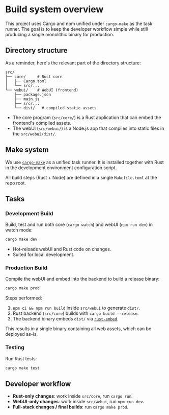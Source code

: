 # Build system overview

This project uses Cargo and npm unified under `cargo-make` as the task runner.
The goal is to keep the developer workflow simple while still producing a single
monolithic binary for production.

## Directory structure

As a reminder, here's the relevant part of the directory structure:

```
src/
├── core/     # Rust core
│   ├── Cargo.toml
│   └── src/...
└── webui/    # WebUI (frontend)
    ├── package.json
    ├── main.js
    ├── src/...
    └── dist/   # compiled static assets
```

- The core program (`src/core/`) is a Rust application that can embed the
  frontend's compiled assets.
- The webUI (`src/webui/`) is a Node.js app that compiles into static files in
  the `src/webui/dist/`.

## Make system

We use [`cargo-make`](https://sagiegurari.github.io/cargo-make/) as a unified
task runner. It is installed together with Rust in the development environment
configuration script.

All build steps (Rust + Node) are defined in a single `Makefile.toml` at the
repo root.

## Tasks

### Development Build

Build, test and run both core (`cargo watch`) and webUI (`npm run dev`) in watch
mode:

```sh
cargo make dev
```

- Hot-reloads webUI and Rust code on changes.
- Suited for local development.

### Production Build

Compile the webUI and embed into the backend to build a release binary:

```sh
cargo make prod
```

Steps performed:

1. `npm ci && npm run build` inside `src/webui` to generate `dist/`.
2. Rust backend (`src/core`) builds with `cargo build --release`.
3. The backend binary embeds `dist/` via
   [`rust-embed`](https://crates.io/crates/rust-embed).

This results in a single binary containing all web assets, which can be deployed
as-is.

### Testing

Run Rust tests:

```sh
cargo make test
```

## Developer workflow

- **Rust-only changes**: work inside `src/core`, run `cargo run`.
- **WebUI-only changes**: work inside `src/webui`, run `npm run dev`.
- **Full-stack changes / final builds**: run `cargo make prod`.

